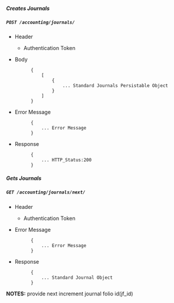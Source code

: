 ##### Creates Journals

##### `POST /accounting/journals/`
+ Header
	- Authentication Token

+ Body

            {
				[
					{
						... Standard Journals Persistable Object
					}
				]
            }

+ Error Message

			{
				... Error Message
			}            
+ Response

            {
                ... HTTP_Status:200
            }

##### Gets Journals           
            
##### `GET /accounting/journals/next/`
+ Header 
	- Authentication Token

+ Error Message

			{
				... Error Message
			}
+ Response

			{
				... Standard Journal Object
			}

**NOTES:** provide next increment journal folio id(jf_id)
